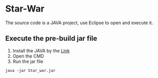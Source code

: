 # Star-War
The source code is a JAVA project, use Eclipse to open and execute it.

## Execute the pre-build jar file
1. Install the JAVA by the [Link](https://www.java.com/en/download/windows_manual.jsp?locale=en)
2. Open the CMD
3. Run the jar file
  ```
  java -jar Star_war.jar
  ```
